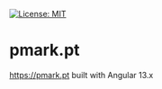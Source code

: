 [![License: MIT](https://img.shields.io/badge/License-MIT-yellow.svg)](https://opensource.org/licenses/MIT)

# pmark.pt

https://pmark.pt built with Angular 13.x
